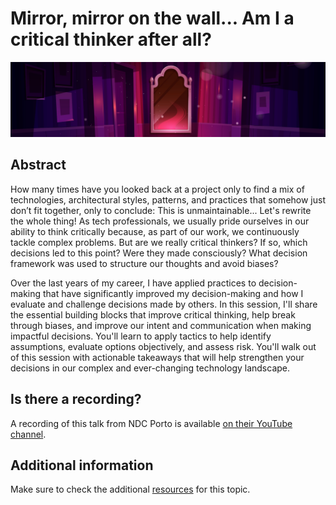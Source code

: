 # Mirror, mirror on the wall... Am I a critical thinker after all?

![mirror on the wall](critical-thinking-banner.jpg)

## Abstract

How many times have you looked back at a project only to find a mix of technologies, architectural styles, patterns, and practices that somehow just don’t fit together, only to conclude: This is unmaintainable... Let's rewrite the whole thing! As tech professionals, we usually pride ourselves in our ability to think critically because, as part of our work, we continuously tackle complex problems. But are we really critical thinkers? If so, which decisions led to this point? Were they made consciously? What decision framework was used to structure our thoughts and avoid biases?

Over the last years of my career, I have applied practices to decision-making that have significantly improved my decision-making and how I evaluate and challenge decisions made by others. In this session, I'll share the essential building blocks that improve critical thinking, help break through biases, and improve our intent and communication when making impactful decisions. You'll learn to apply tactics to help identify assumptions, evaluate options objectively, and assess risk. You'll walk out of this session with actionable takeaways that will help strengthen your decisions in our complex and ever-changing technology landscape.

## Is there a recording?

A recording of this talk from NDC Porto is available [on their YouTube channel](https://youtu.be/fxB2aMKcZDw?si=u-Ke1DbZ1lhbmJjW).

## Additional information

Make sure to check the additional [resources](resources) for this topic.
